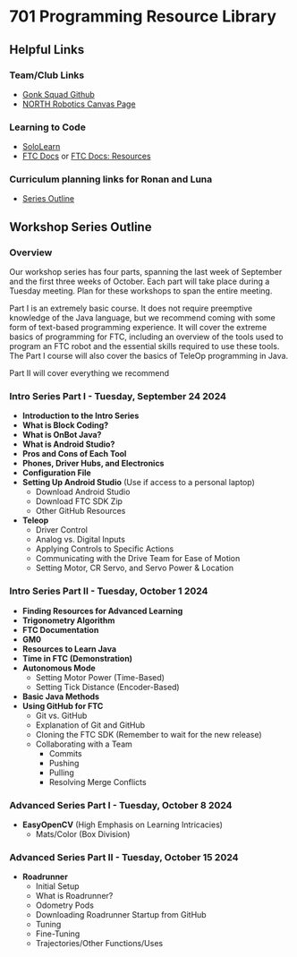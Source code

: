 # 701 Programming Resource Library
## Helpful Links
### Team/Club Links
- [Gonk Squad Github](https://github.com/gonksquad)
- [NORTH Robotics Canvas Page](https://nksd.instructure.com/courses/9341)

### Learning to Code
- [SoloLearn](https://www.sololearn.com/en/)
- [FTC Docs](https://ftc-docs.firstinspires.org/en/latest/) or [FTC Docs: Resources](https://ftc-docs.firstinspires.org/en/latest/programming_resources/index.html)

### Curriculum planning links for Ronan and Luna
- [Series Outline](https://docs.google.com/document/d/1hlqY7KVbKZmHbv7WCP97T-UFN1xL9rFBbYAmcl71cbc/edit)

## Workshop Series Outline
### Overview
Our workshop series has four parts, spanning the last week of September and the first three weeks of October. Each part will take place during a Tuesday meeting. Plan for these workshops to span the entire meeting.

Part I is an extremely basic course. It does not require preemptive knowledge of the Java language, but we recommend coming with some form of text-based programming experience. It will cover the extreme basics of programming for FTC, including an overview of the tools used to program an FTC robot and the essential skills required to use these tools. The Part I course will also cover the basics of TeleOp programming in Java.

Part II will cover everything we recommend 

### Intro Series Part I - Tuesday, September 24 2024

- **Introduction to the Intro Series**
- **What is Block Coding?**
- **What is OnBot Java?**
- **What is Android Studio?**
- **Pros and Cons of Each Tool**
- **Phones, Driver Hubs, and Electronics**
- **Configuration File**
- **Setting Up Android Studio** (Use if access to a personal laptop)
  - Download Android Studio
  - Download FTC SDK Zip
  - Other GitHub Resources
- **Teleop**
  - Driver Control
  - Analog vs. Digital Inputs
  - Applying Controls to Specific Actions
  - Communicating with the Drive Team for Ease of Motion
  - Setting Motor, CR Servo, and Servo Power & Location

### Intro Series Part II - Tuesday, October 1 2024

- **Finding Resources for Advanced Learning**
- **Trigonometry Algorithm**
- **FTC Documentation**
- **GM0**
- **Resources to Learn Java**
- **Time in FTC (Demonstration)**
- **Autonomous Mode**
  - Setting Motor Power (Time-Based)
  - Setting Tick Distance (Encoder-Based)
- **Basic Java Methods**
- **Using GitHub for FTC**
  - Git vs. GitHub
  - Explanation of Git and GitHub
  - Cloning the FTC SDK (Remember to wait for the new release)
  - Collaborating with a Team
    - Commits
    - Pushing
    - Pulling
    - Resolving Merge Conflicts

### Advanced Series Part I - Tuesday, October 8 2024

- **EasyOpenCV** (High Emphasis on Learning Intricacies)
  - Mats/Color (Box Division)

### Advanced Series Part II - Tuesday, October 15 2024

- **Roadrunner**
  - Initial Setup
  - What is Roadrunner?
  - Odometry Pods
  - Downloading Roadrunner Startup from GitHub
  - Tuning
  - Fine-Tuning
  - Trajectories/Other Functions/Uses
